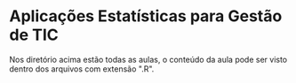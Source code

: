 
# Aplicações Estatísticas para Gestão de TIC

Nos diretório acima estão todas as aulas, o conteúdo da aula pode ser visto dentro dos arquivos com extensão ".R".
